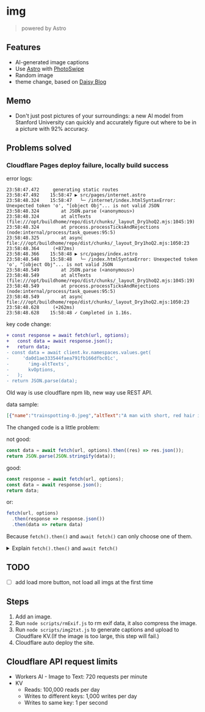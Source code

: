 # img

> powered by Astro

## Features

- AI-generated image captions
- Use [Astro](https://astro.build/) with [PhotoSwipe](https://photoswipe.com/)
- Random image
- theme change, based on [Daisy Blog](https://github.com/saadeghi/daisy-blog)

## Memo

- Don't just post pictures of your surroundings: a new AI model from Stanford University can quickly and accurately figure out where to be in a picture with 92% accuracy.

## Problems solved

### Cloudflare Pages deploy failure, locally build success

error logs:

```log
23:58:47.472	 generating static routes 
23:58:47.492	15:58:47 ▶ src/pages/internet.astro
23:58:48.324	15:58:47   └─ /internet/index.htmlSyntaxError: Unexpected token 'o', "[object Obj"... is not valid JSON
23:58:48.324	    at JSON.parse (<anonymous>)
23:58:48.324	    at altTexts (file:///opt/buildhome/repo/dist/chunks/_layout_Dry1hoQ2.mjs:1045:19)
23:58:48.324	    at process.processTicksAndRejections (node:internal/process/task_queues:95:5)
23:58:48.325	    at async file:///opt/buildhome/repo/dist/chunks/_layout_Dry1hoQ2.mjs:1050:23
23:58:48.364	 (+872ms)
23:58:48.366	15:58:48 ▶ src/pages/index.astro
23:58:48.548	15:58:48   └─ /index.htmlSyntaxError: Unexpected token 'o', "[object Obj"... is not valid JSON
23:58:48.549	    at JSON.parse (<anonymous>)
23:58:48.549	    at altTexts (file:///opt/buildhome/repo/dist/chunks/_layout_Dry1hoQ2.mjs:1045:19)
23:58:48.549	    at process.processTicksAndRejections (node:internal/process/task_queues:95:5)
23:58:48.549	    at async file:///opt/buildhome/repo/dist/chunks/_layout_Dry1hoQ2.mjs:1050:23
23:58:48.628	 (+262ms)
23:58:48.628	15:58:48 ✓ Completed in 1.16s.
```

key code change:

```diff
+ const response = await fetch(url, options);
+	const data = await response.json();
+	return data;
- const data = await client.kv.namespaces.values.get(
-	  'da0d1ae333544faea791fb166dfbc01c',
-		'img-altTexts',
-		kvOptions,
-	);
- return JSON.parse(data);
```

Old way is use cloudflare npm lib, new way use REST API.

data sample:

```json
[{"name":"trainspotting-0.jpeg","altText":"A man with short, red hair is in a close-up shot, wearing a gray jacket and holding a red object in his hand. The background is blurred, focusing on the man."},{"name":"manuel-osorio-manrique-de-zuñiga.jpeg","altText":"A young girl in a red outfit stands next to a bird cage, holding a string and a bird. A cat is nearby, and a bird is perched on a cage. The background is a dark green color."},{"name":"jiachezi.jpg","altText":"An old wooden cart with two large wheels is parked in a field, surrounded by tall grass and bare trees. The cart has a wooden frame and is positioned in the center of the image."},{"name":"night-painting.jpeg","altText":"A serene landscape painting depicts a tranquil river reflecting the moon's light, with a group of cows grazing on a hill in the foreground. The artist uses a realistic style, capturing the natural elements and the moon's light in a dreamy quality."}]
```

The changed code is a little problem:

not good:

```js
const data = await fetch(url, options).then((res) => res.json());
return JSON.parse(JSON.stringify(data));
```

good:

```js
const response = await fetch(url, options);
const data = await response.json();
return data;
```

or:

```js
fetch(url, options)
  .then(response => response.json())
  .then(data => return data)
```

Because `fetch().then()` and `await fetch()` can only choose one of them.

<details>
<summary>Explain <code>fetch().then()</code> and <code>await fetch()</code></summary>
<p>fetch().then() is a promise-based approach where fetch() returns a Promise that resolves to the Response to that request. Example:</p>
<pre>
fetch('https://api.example.com/data')
  .then(response => {
    if (!response.ok) {
      throw new Error('Network response was not ok');
    }
    return response.json();
  })
  .then(data => {
    return data;
  })
  .catch(error => {
    console.error('There was a problem with the fetch operation:', error);
  })
</pre>
<p>await fetch() is used in conjunction with async function to pause the execution of the function until the Promise is settled(that is, untilthe request is complete). Use await makes the code easier to read. Example:</p>
<pre>
async function fetchData() {
  try {
    const response = await fetch('https://api.example.com/data');
    if (!response.ok) {
      throw new Error('Network response was not ok');
    }
    const data = await response.json();
    return data;
  } catch(error) {
    console.error('There was a problem with the fetch operation:', error);
  }
}
</pre>
</details>

## TODO

- [ ] add load more button, not load all imgs at the first time

## Steps

1. Add an image.
2. Run `node scripts/rmExif.js` to rm exif data, it also compress the image.
3. Run `node scripts/img2txt.js` to generate captions and upload to Cloudflare KV.(If the image is too large, this step will fail.)
4. Cloudflare auto deploy the site.

## Cloudflare API request limits

- Workers AI - Image to Text: 720 requests per minute
- KV
  - Reads: 100,000 reads per day
  - Writes to different keys: 1,000 writes per day
  - Writes to same key: 1 per second
